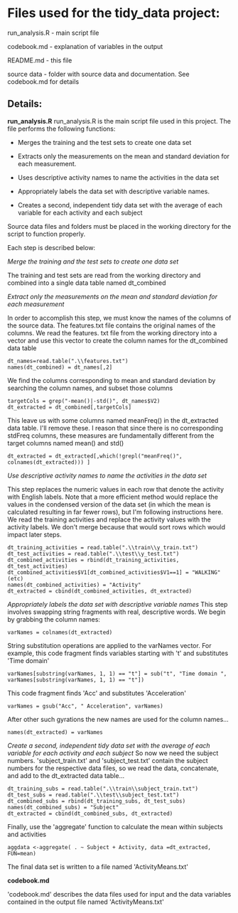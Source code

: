 # Files used for the tidy_data project:

run_analysis.R - main script file

codebook.md - explanation of variables in the output

README.md - this file

source data - folder with source data and documentation. See codebook.md for details

## Details:

**run_analysis.R**
run_analysis.R is the main script file used in this project. The file performs the following functions:

- Merges the training and the test sets to create one data set

- Extracts only the measurements on the mean and standard deviation for each measurement.

- Uses descriptive activity names to name the activities in the data set

- Appropriately labels the data set with descriptive variable names.

- Creates a second, independent tidy data set with the average of each variable for each activity and each subject

Source data files and folders must be placed in the working directory for the script to function properly.

Each step is described below:

*Merge the training and the test sets to create one data set*

The training and test sets are read from the working directory and combined into a single data table named dt_combined

*Extract only the measurements on the mean and standard deviation for each measurement*

In order to accomplish this step, we must know the names of the columns of the source data. The features.txt file contains the original names of the columns. We read the features. txt file from the working directory into a vector and use this vector to create the column names for the dt_combined data table

```
dt_names=read.table(".\\features.txt")
names(dt_combined) = dt_names[,2]
``` 

We find the columns corresponding to mean and standard deviation by searching the column names, and subset those columns
```
targetCols = grep("-mean()|-std()", dt_names$V2)
dt_extracted = dt_combined[,targetCols]
```

This leave us with some columns named meanFreq() in the dt_extracted data table. I'll remove these. I reason that since there is no corresponding stdFreq columns, these measures are fundamentally different from the target columns named mean() and std()
```
dt_extracted = dt_extracted[,which(!grepl("meanFreq()", colnames(dt_extracted))) ]
```

*Use descriptive activity names to name the activities in the data set*

This step replaces the numeric values in each row that denote the activity with English labels. Note that a more efficient method would replace the values in the condensed version of the data set (in which the mean is calculated resulting in far fewer rows), but I'm following instructions here. We read the training activities and replace the activity values with the activity labels. We don't merge because that would sort rows which would impact later steps.
```
dt_training_activities = read.table(".\\train\\y_train.txt")
dt_test_activities = read.table(".\\test\\y_test.txt")
dt_combined_activities = rbind(dt_training_activities, dt_test_activities)
dt_combined_activities$V1[dt_combined_activities$V1==1] = "WALKING"
(etc)
names(dt_combined_activities) = "Activity"
dt_extracted = cbind(dt_combined_activities, dt_extracted)
```

*Appropriately labels the data set with descriptive variable names*
This step involves swapping string fragments with real, descriptive words. We begin by grabbing the column names:
```
varNames = colnames(dt_extracted)
```
String substitution operations are applied to the varNames vector. For example, this code fragment finds variables starting with 't' and substitutes 'Time domain'
```
varNames[substring(varNames, 1, 1) == "t"] = sub("t", "Time domain ", varNames[substring(varNames, 1, 1) == "t"])
```
This code fragment finds 'Acc' and substitutes 'Acceleration'
```
varNames = gsub("Acc", " Acceleration", varNames)
```
After other such gyrations the new names are used for the column names...
```
names(dt_extracted) = varNames
```

*Create a second, independent tidy data set with the average of each variable for each activity and each subject*
So now we need the subject numbers. 'subject_train.txt' and 'subject_test.txt' contain the subject numbers for the respective data files, so we read the data, concatenate, and add to the dt_extracted data table...
```
dt_training_subs = read.table(".\\train\\subject_train.txt")
dt_test_subs = read.table(".\\test\\subject_test.txt")
dt_combined_subs = rbind(dt_training_subs, dt_test_subs)
names(dt_combined_subs) = "Subject"
dt_extracted = cbind(dt_combined_subs, dt_extracted)
```
Finally, use the 'aggregate' function to calculate the mean within subjects and activities
```
aggdata <-aggregate( . ~ Subject + Activity, data =dt_extracted, FUN=mean)
```
The final data set is written to a file named 'ActivityMeans.txt'


**codebook.md**

'codebook.md' describes the data files used for input and the data variables contained in the output file named 'ActivityMeans.txt'



